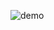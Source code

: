 ![demo](https://user-images.githubusercontent.com/3852762/60992106-61293800-a33b-11e9-9e9d-9617f3b9075a.gif)
